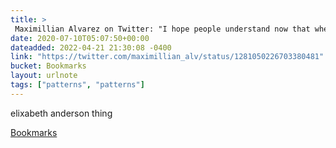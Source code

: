 ```yaml
---
title: > 
 Maximillian Alvarez on Twitter: "I hope people understand now that when they say they want government to "be run like a business," this is what it means. Forcibly imposed hierarchy w/ little to no democratic accountability. Top-down decisions made by priv
date: 2020-07-10T05:07:50+00:00
dateadded: 2022-04-21 21:30:08 -0400
link: "https://twitter.com/maximillian_alv/status/1281050226703380481"
bucket: Bookmarks
layout: urlnote
tags: ["patterns", "patterns"]
--- 
```

elixabeth anderson thing
 <!-- end excerpt --> 
<div class='bucket'><a class='internal-link' href='/buckets/bookmarks'>Bookmarks</a></div> 
